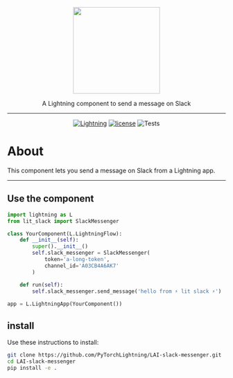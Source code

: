 <!---:lai-name: Slack Messenger--->

<div align="center">
<img src="https://pl-bolts-doc-images.s3.us-east-2.amazonaws.com/lai.png" width="200px">

A Lightning component to send a message on Slack
______________________________________________________________________

[![Lightning](https://img.shields.io/badge/-Lightning-792ee5?logo=pytorchlightning&logoColor=white)](https://lightning.ai)
[![license](https://img.shields.io/badge/License-Apache%202.0-blue.svg)](https://github.com/Lightning-AI/metrics/blob/master/LICENSE)
![Tests](https://github.com/PyTorchLightning/LAI-slack-messenger/actions/workflows/ci-testing.yml/badge.svg)

</div>

# About

This component lets you send a message on Slack from a Lightning app.


----

## Use the component

<!---:lai-use:--->
```python
import lightning as L
from lit_slack import SlackMessenger

class YourComponent(L.LightningFlow):
    def __init__(self):
        super().__init__()
        self.slack_messenger = SlackMessenger(
            token='a-long-token', 
            channel_id='A03CB4A6AK7'
        )

    def run(self):
        self.slack_messenger.send_message('hello from ⚡ lit slack ⚡')
        
app = L.LightningApp(YourComponent())

```

## install
Use these instructions to install:

<!---:lai-install:--->
```bash
git clone https://github.com/PyTorchLightning/LAI-slack-messenger.git
cd LAI-slack-messenger
pip install -e .
```
